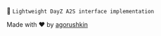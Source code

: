 🔪 `Lightweight DayZ A2S interface implementation`

Made with ❤️ by [agorushkin](https://github.com/agorushkin)
